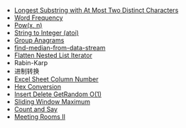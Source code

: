 - [Longest Substring with At Most Two Distinct Characters](https://leetcode.com/problems/longest-substring-with-at-most-two-distinct-characters/)
- [Word Frequency](https://leetcode.com/problems/word-frequency/)
- [Pow(x, n)](https://leetcode.com/problems/powx-n/)
- [String to Integer (atoi)](https://leetcode.com/problems/string-to-integer-atoi/)
- [Group Anagrams](https://leetcode.com/problems/group-anagrams/)
- [find-median-from-data-stream](https://leetcode.com/problems/find-median-from-data-stream/)
- [Flatten Nested List Iterator](https://leetcode.com/problems/flatten-nested-list-iterator/)
- Rabin-Karp
- 进制转换
- [Excel Sheet Column Number](https://leetcode.com/problems/excel-sheet-column-number/)
- [Hex Conversion](https://www.lintcode.com/problem/hex-conversion/)
- [Insert Delete GetRandom O(1)](https://leetcode.com/problems/insert-delete-getrandom-o1/)
- [Sliding Window Maximum](https://leetcode.com/problems/sliding-window-maximum/)
- [Count and Say](https://leetcode.com/problems/count-and-say/)
- [Meeting Rooms II](https://leetcode.com/problems/meeting-rooms-ii/)
